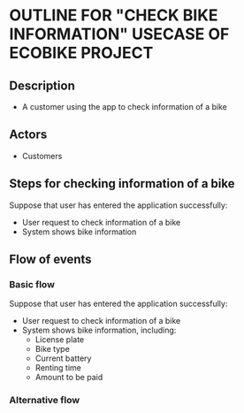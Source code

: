 # OUTLINE FOR "CHECK BIKE INFORMATION" USECASE OF ECOBIKE PROJECT

## Description
- A customer using the app to check information of a bike

## Actors
- Customers

## Steps for checking information of a bike
Suppose that user has entered the application successfully:
- User request to check information of a bike
- System shows bike information

## Flow of events
### Basic flow
Suppose that user has entered the application successfully:
- User request to check information of a bike
- System shows bike information, including:
  - License plate
  - Bike type
  - Current battery
  - Renting time
  - Amount to be paid

### Alternative flow
